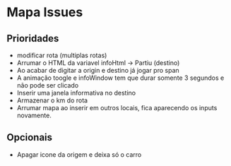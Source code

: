 # Mapa Issues

## Prioridades

* modificar rota (multiplas rotas)
* Arrumar o HTML da variavel infoHtml -> Partiu (destino)
* Ao acabar de digitar a origin e destino já jogar pro span
* A animação toogle e infoWindow tem que durar somente 3 segundos e não pode ser clicado
* Inserir uma janela informativa no destino
* Armazenar o km do rota
* Arrumar mapa ao inserir em outros locais, fica aparecendo os inputs novamente.

## Opcionais

* Apagar icone da origem e deixa só o carro
